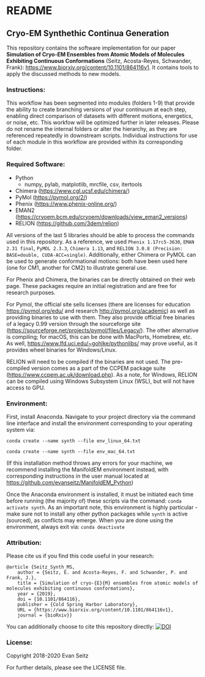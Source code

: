 # README
## Cryo-EM Synthethic Continua Generation

This repository contains the software implementation for our paper **Simulation of Cryo-EM Ensembles from Atomic Models of Molecules Exhibiting Continuous Conformations** (Seitz, Acosta-Reyes, Schwander, Frank): https://www.biorxiv.org/content/10.1101/864116v1. It contains tools to apply the discussed methods to new models.

### Instructions:
This workflow has been segmented into modules (folders 1-9) that provide the ability to create branching versions of your continuum at each step, enabling direct comparison of datasets with different motions, energetics, or noise, etc. This workfow will be optimized further in later releases. Please do not rename the internal folders or alter the hierarchy, as they are referenced repeatedly in downstream scripts. Individual instructions for use of each module in this workflow are provided within its corresponding folder. 

### Required Software:
- Python
  - numpy, pylab, matplotlib, mrcfile, csv, itertools
- Chimera (https://www.cgl.ucsf.edu/chimera/)
- PyMol (https://pymol.org/2/)
- Phenix (https://www.phenix-online.org/)
- EMAN2 (https://cryoem.bcm.edu/cryoem/downloads/view_eman2_versions)
- RELION (https://github.com/3dem/relion)

All versions of the last 5 libraries should be able to process the commands used in this repository. As a reference, we used `Phenix 1.17rc5-3630`, `EMAN 2.31 final`, `PyMOL 2.3.3`, `Chimera 1.13`, and `RELION 3.0.8 (Precision: BASE=double, CUDA-ACC=single)`. Additionally, either Chimera or PyMOL can be used to generate conformational motions: both have been used here (one for CM1, another for CM2) to illustrate general use.

For Phenix and Chimera, the binaries can be directly obtained on their web page. These packages require an initial registration and are free for research purposes. 

For Pymol, the official site sells licenses (there are licenses for education https://pymol.org/edu/ and research http://pymol.org/academic) as well as providing binaries to use with them. They also provide official free binaries of a legacy 0.99 version through the sourceforge site (https://sourceforge.net/projects/pymol/files/Legacy/). The other alternative is compiling; for macOS, this can be done with MacPorts, Homebrew, etc. As well, https://www.lfd.uci.edu/~gohlke/pythonlibs/ may prove useful, as it provides wheel binaries for Windows/Linux.

RELION will need to be compiled if the binaries are not used. The pre-compiled version comes as a part of the CCPEM package suite (https://www.ccpem.ac.uk/download.php). As a note, for Windows, RELION can be compiled using Windows Subsystem Linux (WSL), but will not have access to GPU.

### Environment:
First, install Anaconda. Navigate to your project directory via the command line interface and install the environment corresponding to your operating system via:

`conda create --name synth --file env_linux_64.txt`

`conda create --name synth --file env_mac_64.txt`

(If this installation method throws any errors for your machine, we recommend installing the ManifoldEM environment instead, with corresponding instructions in the user manual located at https://github.com/evanseitz/ManifoldEM_Python)

Once the Anaconda environment is installed, it must be initiated each time before running (the majority of) these scripts via the command: `conda activate synth`. As an important note, this environment is highly particular - make sure not to install any other python packages while `synth` is active (sourced), as conflicts may emerge. When you are done using the environment, always exit via: `conda deactivate`

### Attribution:
Please cite us if you find this code useful in your research:


	@article {Seitz_Synth_MS,
		author = {Seitz, E. and Acosta-Reyes, F. and Schwander, P. and Frank, J.},
		title = {Simulation of cryo-{E}{M} ensembles from atomic models of molecules exhibiting continuous conformations},
		year = {2019},
		doi = {10.1101/864116},
		publisher = {Cold Spring Harbor Laboratory},
		URL = {https://www.biorxiv.org/content/10.1101/864116v1},
		journal = {bioRxiv}}

You can additionally choose to cite this repository directly:
[![DOI](https://zenodo.org/badge/220536612.svg)](https://zenodo.org/badge/latestdoi/220536612)


### License:
Copyright 2018-2020 Evan Seitz

For further details, please see the LICENSE file.
